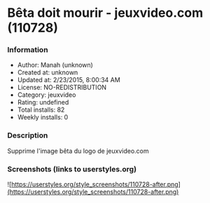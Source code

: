 # Bêta doit mourir - jeuxvideo.com (110728)

### Information
- Author: Manah (unknown)
- Created at: unknown
- Updated at: 2/23/2015, 8:00:34 AM
- License: NO-REDISTRIBUTION
- Category: jeuxvideo
- Rating: undefined
- Total installs: 82
- Weekly installs: 0


### Description
Supprime l'image bêta du logo de jeuxvideo.com


### Screenshots (links to userstyles.org)
![https://userstyles.org/style_screenshots/110728-after.png](https://userstyles.org/style_screenshots/110728-after.png)


